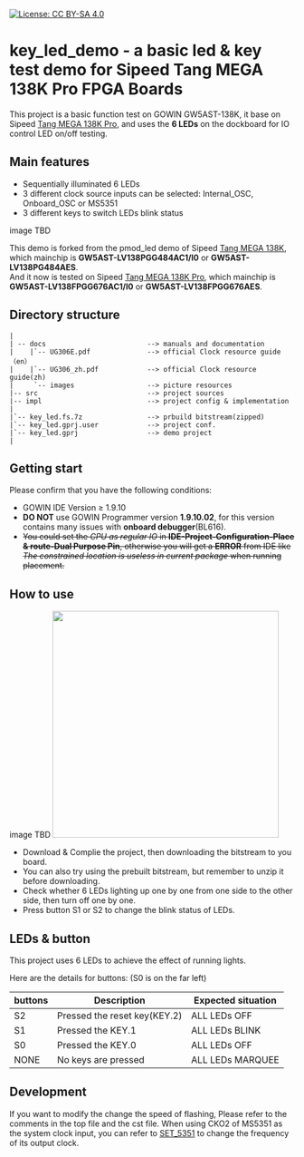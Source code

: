 [![License: CC BY-SA 4.0](https://img.shields.io/badge/License-CC_BY--SA_4.0-lightgrey.svg)](https://creativecommons.org/licenses/by-sa/4.0/)

# key_led_demo - a basic led & key test demo for Sipeed Tang MEGA 138K Pro FPGA Boards

This project is a basic function test on GOWIN GW5AST-138K, it base on Sipeed [Tang MEGA 138K Pro](https://wiki.sipeed.com/hardware/en/tang/tang-mega-138k/mega-138k-pro.html), and uses the **6 LEDs** on the dockboard for IO control LED on/off testing.

## Main features

- Sequentially illuminated 6 LEDs
- 3 different clock source inputs can be selected: Internal_OSC, Onboard_OSC or MS5351
- 3 different keys to switch LEDs blink status

image TBD
<!-- <img src="docs/images/NEO_PMOD_LED.webp" width=400>  -->

This demo is forked from the pmod_led demo of Sipeed [Tang MEGA 138K](https://wiki.sipeed.com/hardware/en/tang/tang-mega-138k/mega-138k.html), which mainchip is **GW5AST-LV138PGG484AC1/l0** or **GW5AST-LV138PG484AES**.  
And it now is tested on  Sipeed [Tang MEGA 138K Pro](https://wiki.sipeed.com/hardware/en/tang/tang-mega-138k/mega-138k-pro.html), which mainchip is **GW5AST-LV138FPGG676AC1/l0** or **GW5AST-LV138FPGG676AES**. 

## Directory structure

```
|
| -- docs                         --> manuals and documentation
|    |`-- UG306E.pdf              --> official Clock resource guide（en） 
|    |`-- UG306_zh.pdf            --> official Clock resource guide(zh) 
|     `-- images                  --> picture resources                           
|-- src                           --> project sources
|-- impl                          --> project config & implementation  
|
|`-- key_led.fs.7z                --> prbuild bitstream(zipped)
|`-- key_led.gprj.user            --> project conf.
|`-- key_led.gprj                 --> demo project
|

```
## Getting start
Please confirm that you have the following conditions:
- GOWIN IDE Version ≥ 1.9.10
- **DO NOT** use GOWIN Programmer version **1.9.10.02**, for this version contains many issues with **onboard debugger**(BL616).
- ~~You could set the *CPU as regular IO* in **IDE-Project-Configuration-Place & route-Dual Purpose Pin**, otherwise you will get a **ERROR** from IDE like *The constrained location is useless in current package* when running placement.~~

## How to use

image TBD
<img src="docs/images/PEO_KEY_LED.webp" width=400> 

- Download & Complie the project, then downloading the bitstream to you board.
- You can also try using the prebuilt bitstream, but remember to unzip it before downloading.
- Check whether 6 LEDs lighting up one by one from one side to the other side, then turn off one by one.
- Press button S1 or S2 to change the blink status of LEDs.

## LEDs & button
This project uses 6 LEDs to achieve the effect of running lights.

Here are the details for buttons: 
(S0 is on the far left)

| buttons   | Description                     | Expected situation|
| ----------| --------------------------------|-------------------|
| S2        |  Pressed the reset key(KEY.2)   | ALL LEDs OFF      |
| S1        |  Pressed the KEY.1              | ALL LEDs BLINK    |
| S0        |  Pressed the KEY.0              | ALL LEDs OFF      |
| NONE      |  No keys are pressed            | ALL LEDs MARQUEE  |

## Development
If you want to modify the change the speed of flashing, Please refer to the comments in the top file and the cst file.
When using CKO2 of MS5351 as the system clock input, you can refer to [SET_5351](https://github.com/sipeed/TangMega-138KPro-example/blob/main/sfp%2B/docs/SET_5351.md) to change the frequency of its output clock.

